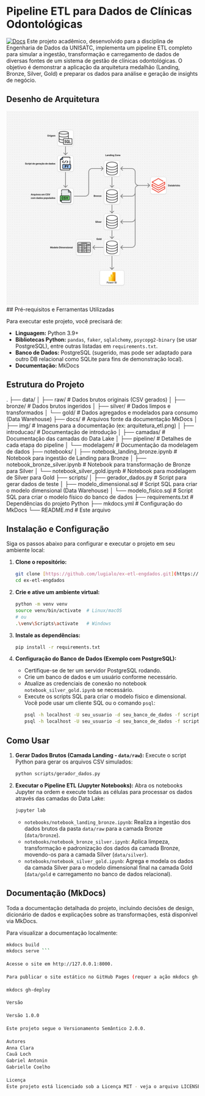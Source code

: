 # Pipeline ETL para Dados de Clínicas Odontológicas

[![Docs](https://img.shields.io/badge/docs-mkdocs-blue)](https://lugialo.github.io/ex-etl-engdados/) Este projeto acadêmico, desenvolvido para a disciplina de Engenharia de Dados da UNISATC, implementa um pipeline ETL completo para simular a ingestão, transformação e carregamento de dados de diversas fontes de um sistema de gestão de clínicas odontológicas. O objetivo é demonstrar a aplicação da arquitetura medalhão (Landing, Bronze, Silver, Gold) e preparar os dados para análise e geração de insights de negócio.

## Desenho de Arquitetura

![Diagrama da Arquitetura ETL](docs/img/arquitetura_etl.png) ## Pré-requisitos e Ferramentas Utilizadas

Para executar este projeto, você precisará de:

* **Linguagem:** Python 3.9+
* **Bibliotecas Python:** `pandas`, `faker`, `sqlalchemy`, `psycopg2-binary` (se usar PostgreSQL), entre outras listadas em `requirements.txt`.
* **Banco de Dados:** PostgreSQL (sugerido, mas pode ser adaptado para outro DB relacional como SQLite para fins de demonstração local).
* **Documentação:** MkDocs

## Estrutura do Projeto

.
├── data/
│   ├── raw/                  # Dados brutos originais (CSV gerados)
│   ├── bronze/               # Dados brutos ingeridos
│   ├── silver/               # Dados limpos e transformados
│   └── gold/                 # Dados agregados e modelados para consumo (Data Warehouse)
├── docs/                     # Arquivos fonte da documentação MkDocs
│   ├── img/                  # Imagens para a documentação (ex: arquitetura_etl.png)
│   ├── introducao/           # Documentação de introdução
│   ├── camadas/              # Documentação das camadas do Data Lake
│   ├── pipeline/             # Detalhes de cada etapa do pipeline
│   └── modelagem/            # Documentação da modelagem de dados
├── notebooks/
│   ├── notebook_landing_bronze.ipynb  # Notebook para ingestão de Landing para Bronze
│   ├── notebook_bronze_silver.ipynb   # Notebook para transformação de Bronze para Silver
│   └── notebook_silver_gold.ipynb     # Notebook para modelagem de Silver para Gold
├── scripts/
│   ├── gerador_dados.py      # Script para gerar dados de teste
│   ├── modelo_dimensional.sql # Script SQL para criar o modelo dimensional (Data Warehouse)
│   └── modelo_fisico.sql     # Script SQL para criar o modelo físico do banco de dados
├── requirements.txt          # Dependências do projeto Python
├── mkdocs.yml                # Configuração do MkDocs
└── README.md                 # Este arquivo

## Instalação e Configuração

Siga os passos abaixo para configurar e executar o projeto em seu ambiente local:

1.  **Clone o repositório:**
    ```bash
    git clone [https://github.com/lugialo/ex-etl-engdados.git](https://github.com/lugialo/ex-etl-engdados.git)
    cd ex-etl-engdados
    ```

2.  **Crie e ative um ambiente virtual:**
    ```bash
    python -m venv venv
    source venv/bin/activate  # Linux/macOS
    # ou
    .\venv\Scripts\activate   # Windows
    ```

3.  **Instale as dependências:**
    ```bash
    pip install -r requirements.txt
    ```

4.  **Configuração do Banco de Dados (Exemplo com PostgreSQL):**
    * Certifique-se de ter um servidor PostgreSQL rodando.
    * Crie um banco de dados e um usuário conforme necessário.
    * Atualize as credenciais de conexão no notebook `notebook_silver_gold.ipynb` se necessário.
    * Execute os scripts SQL para criar o modelo físico e dimensional. Você pode usar um cliente SQL ou o comando `psql`:
        ```bash
        psql -h localhost -U seu_usuario -d seu_banco_de_dados -f scripts/modelo_fisico.sql
        psql -h localhost -U seu_usuario -d seu_banco_de_dados -f scripts/modelo_dimensional.sql
        ```

## Como Usar

1.  **Gerar Dados Brutos (Camada Landing - `data/raw`):**
    Execute o script Python para gerar os arquivos CSV simulados:
    ```bash
    python scripts/gerador_dados.py
    ```

2.  **Executar o Pipeline ETL (Jupyter Notebooks):**
    Abra os notebooks Jupyter na ordem e execute todas as células para processar os dados através das camadas do Data Lake:
    ```bash
    jupyter lab
    ```
    * `notebooks/notebook_landing_bronze.ipynb`: Realiza a ingestão dos dados brutos da pasta `data/raw` para a camada Bronze (`data/bronze`).
    * `notebooks/notebook_bronze_silver.ipynb`: Aplica limpeza, transformação e padronização dos dados da camada Bronze, movendo-os para a camada Silver (`data/silver`).
    * `notebooks/notebook_silver_gold.ipynb`: Agrega e modela os dados da camada Silver para o modelo dimensional final na camada Gold (`data/gold` e carregamento no banco de dados relacional).

## Documentação (MkDocs)

Toda a documentação detalhada do projeto, incluindo decisões de design, dicionário de dados e explicações sobre as transformações, está disponível via MkDocs.

Para visualizar a documentação localmente:

```bash
mkdocs build
mkdocs serve ```

Acesse o site em http://127.0.0.1:8000.

Para publicar o site estático no GitHub Pages (requer a ação mkdocs gh-deploy configurada ou manual):

mkdocs gh-deploy

Versão

Versão 1.0.0

Este projeto segue o Versionamento Semântico 2.0.0.

Autores
Anna Clara
Cauã Loch
Gabriel Antonin
Gabrielle Coelho

Licença
Este projeto está licenciado sob a Licença MIT - veja o arquivo LICENSE.md para detalhes.